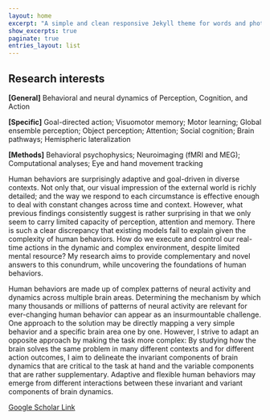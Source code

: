```yaml
---
layout: home
excerpt: "A simple and clean responsive Jekyll theme for words and photos."
show_excerpts: true
paginate: true
entries_layout: list
---
```


## Research interests
**[General]** Behavioral and neural dynamics of Perception, Cognition, and Action

**[Specific]** Goal-directed action; Visuomotor memory; Motor learning; Global ensemble perception; Object perception; Attention;
Social cognition; Brain pathways; Hemispheric lateralization

**[Methods]** Behavioral psychophysics; Neuroimaging (fMRI and MEG); Computational analyses; Eye and hand movement tracking                   


Human behaviors are surprisingly adaptive and goal-driven in diverse contexts. Not only that, our visual impression of the external world is richly detailed; and the way we respond to each circumstance is effective enough to deal with constant changes across time and context. However, what previous findings consistently suggest is rather surprising in that we only seem to carry limited capacity of perception, attention and memory. There is such a clear discrepancy that existing models fail to explain given the complexity of human behaviors. How do we execute and control our real-time actions in the dynamic and complex environment, despite limited mental resource? My research aims to provide complementary and novel answers to this conundrum, while uncovering the foundations of human behaviors. 

Human behaviors are made up of complex patterns of neural activity and dynamics across multiple brain areas. Determining the mechanism by which many thousands or millions of patterns of neural activity are relevant for ever-changing human behavior can appear as an insurmountable challenge. One approach to the solution may be directly mapping a very simple behavior and a specific brain area one by one. However, I strive to adapt an opposite approach by making the task more complex: By studying how the brain solves the same problem in many different contexts and for different action outcomes, I aim to delineate the invariant components of brain dynamics that are critical to the task at hand and the variable components that are rather supplementary. Adaptive and flexible human behaviors may emerge from different interactions between these invariant and variant components of brain dynamics.

[Google Scholar Link](https://scholar.google.com/citations?user=Zq3Z-ioAAAAJ&hl=en)
